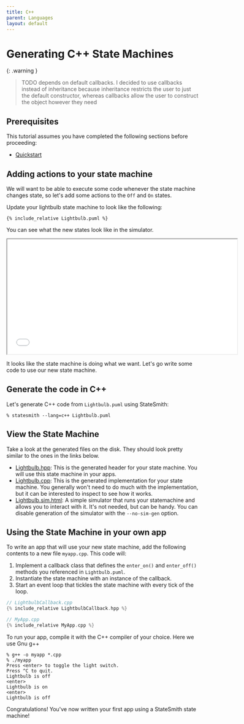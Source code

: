 ```yaml
---
title: C++
parent: Languages
layout: default
---
```


# Generating C++ State Machines


{: .warning }
> TODO depends on default callbacks.
> I decided to use callbacks instead of inheritance because inheritance restricts
> the user to just the default constructor, whereas callbacks allow the user
> to construct the object however they need


## Prerequisites

This tutorial assumes you have completed the following sections before proceeding:
* [Quickstart](/StateSmith/quickstart/)



## Adding actions to your state machine

We will want to be able to execute some code whenever the state machine changes state, so let's add some actions to the `Off` and `On` states.

Update your lightbulb state machine to look like the following:

```plantuml
{% include_relative Lightbulb.puml %}
```

You can see what the new states look like in the simulator.

<iframe height="300" width="600" src="Lightbulb.sim.html"></iframe>


It looks like the state machine is doing what we want. Let's go write some code to use our new state machine.

## Generate the code in C++ 

Let's generate C++ code from `Lightbulb.puml` using StateSmith:

```
% statesmith --lang=c++ Lightbulb.puml
```

## View the State Machine

Take a look at the generated files on the disk. They should look pretty similar to the ones in the links below.

* [Lightbulb.hpp](Lightbulb.hpp): This is the generated header for your state machine. You will use this state machine in your apps.
* [Lightbulb.cpp](Lightbulb.cpp): This is the generated implementation for your state machine. You generally won't need to do much with the implementation, but it can be interested to inspect to see how it works.
* [Lightbulb.sim.html](Lightbulb.sim.html): A simple simulator that runs your statemachine and allows you to interact with it. It's not needed, but can be handy. You can disable generation of the simulator with the `--no-sim-gen` option.


## Using the State Machine in your own app

To write an app that will use your new state machine,
add the following contents to a new file `myapp.cpp`. This code will:

1. Implement a callback class that defines the `enter_on()` and `enter_off()` methods you referenced in `Lightbulb.puml`.
2. Instantiate the state machine with an instance of the callback.
3. Start an event loop that tickles the state machine with every tick of the loop.

```c++
// LightbulbCallback.cpp
{% include_relative LightbulbCallback.hpp %}
```

```c++
// MyApp.cpp
{% include_relative MyApp.cpp %}
```

To run your app, compile it with the C++ compiler of your choice. Here we use Gnu g++


```
% g++ -o myapp *.cpp
% ./myapp
Press <enter> to toggle the light switch.
Press ^C to quit.
Lightbulb is off
<enter>
Lightbulb is on
<enter>
Lightbulb is off
```

Congratulations! You've now written your first app using a StateSmith state machine!
